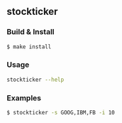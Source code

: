 ## stockticker

### Build & Install

```sh
$ make install
```

### Usage

```sh
stockticker --help
```

### Examples

```sh
$ stockticker -s GOOG,IBM,FB -i 10
```
